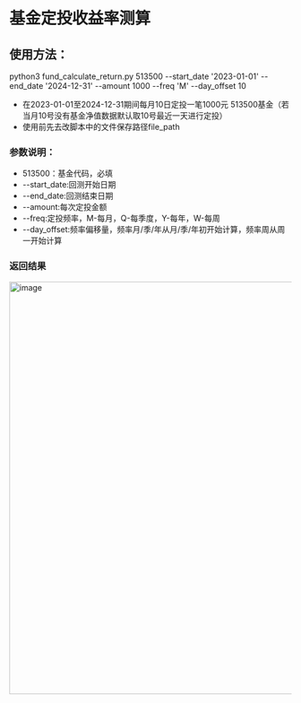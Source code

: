 # 基金定投收益率测算
## 使用方法：
  python3 fund_calculate_return.py 513500 --start_date '2023-01-01' --end_date '2024-12-31' --amount 1000 --freq 'M' --day_offset 10
  - 在2023-01-01至2024-12-31期间每月10日定投一笔1000元 513500基金（若当月10号没有基金净值数据默认取10号最近一天进行定投）
  - 使用前先去改脚本中的文件保存路径file_path
### 参数说明：
  - 513500：基金代码，必填
  - --start_date:回测开始日期
  - --end_date:回测结束日期
  - --amount:每次定投金额
  - --freq:定投频率，M-每月，Q-每季度，Y-每年，W-每周
  - --day_offset:频率偏移量，频率月/季/年从月/季/年初开始计算，频率周从周一开始计算

### 返回结果
<img width="736" alt="image" src="https://github.com/user-attachments/assets/3931fde9-adfb-4f53-b9c7-9bcdbc18d9ac" />

  
